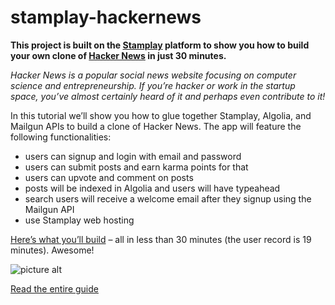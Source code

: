 stamplay-hackernews
===================

**This project is built on the [Stamplay](https://stamplay.com) platform to show you how to build your own clone of [Hacker News](https://news.ycombinator.com/) in just 30 minutes.**

*Hacker News is a popular social news website focusing on computer science and entrepreneurship. If you’re hacker or work in the startup space, you’ve almost certainly heard of it and perhaps even contribute to it!*


In this tutorial we’ll show you how to glue together Stamplay, Algolia, and Mailgun APIs to build a clone of Hacker News. The app will feature the following functionalities:

* users can signup and login with email and password
* users can submit posts and earn karma points for that
* users can upvote and comment on posts
* posts will be indexed in Algolia and users will have typeahead
* search users will receive a welcome email after they signup using the Mailgun API
* use Stamplay web hosting

[Here’s what you’ll build](https://hnewsv2.stamplayapp.com/) – all in less than 30 minutes (the user record is 19 minutes). Awesome!

![picture alt](https://blog.stamplay.com/wp-content/uploads/2014/07/Stamplay-Hacker-News-Side-By-Side.jpg "To the left, the original Hacker News. To the right, Stamplay’s version.")

[Read the entire guide](http://stackshare.io/stamplay/building-a-hacker-news-clone-without-writing-any-backend-code) 
